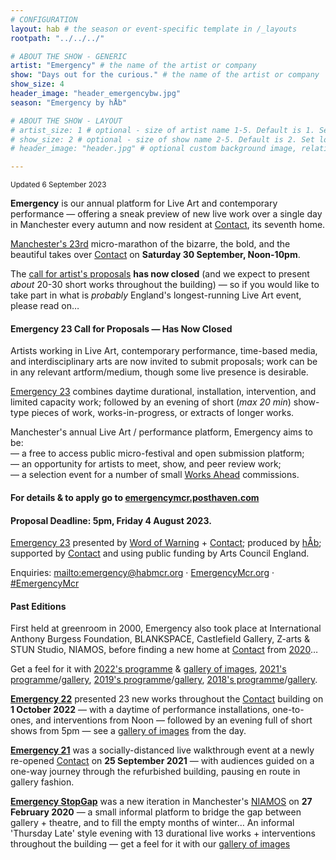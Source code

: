 ```yaml
---
# CONFIGURATION
layout: hab # the season or event-specific template in /_layouts
rootpath: "../../../"

# ABOUT THE SHOW - GENERIC
artist: "Emergency" # the name of the artist or company
show: "Days out for the curious." # the name of the artist or company
show_size: 4
header_image: "header_emergencybw.jpg"   
season: "Emergency by hÅb" 

# ABOUT THE SHOW - LAYOUT
# artist_size: 1 # optional - size of artist name 1-5. Default is 1. Set longer names to lower values
# show_size: 2 # optional - size of show name 2-5. Default is 2. Set longer names to lower values
# header_image: "header.jpg" # optional custom background image, relative to current page

---
```

<small>Updated 6 September 2023</small>        
        
**Emergency** is our annual platform for Live Art and contemporary performance — offering a sneak preview of new live work over a single day in Manchester every autumn and now resident at <a href="https://contactmcr.com" target="_blank">Contact</a>, its seventh home.        
         
[Manchester's 23rd](/current/2023-emergency) micro-marathon of the bizarre, the bold, and the beautiful takes over <a href="https://contactmcr.com" target="_blank">Contact</a> on **Saturday 30 September, Noon-10pm**.        
         
The <a href="https://emergencymcr.posthaven.com/emergency-23-call-for-proposals" target="_blank">call for artist's proposals</a> **has now closed** (and we expect to present *about* 20-30 short works throughout the building) — so if you would like to take part in what is *probably* England's longest-running Live Art event, please read on…        
         
#### Emergency 23 Call for Proposals — Has Now Closed       
Artists working in Live Art, contemporary performance, time-based media, and interdisciplinary arts are now invited to submit proposals; work can be in any relevant artform/medium, though some live presence is desirable.        
        
[Emergency 23](/current/2023-emergency) combines daytime durational, installation, intervention, and limited capacity work; followed by an evening of short (*max 20 min*) show-type pieces of work, works-in-progress, or extracts of longer works.       
        
Manchester's annual Live Art / performance platform, Emergency aims to be:<br>— a free to access public micro-festival and open submission platform;<br>— an opportunity for artists to meet, show, and peer review work;<br>— a selection event for a number of small [Works Ahead](/hab/worksahead) commissions.        
        
#### For details & to apply go to <a href="https://emergencymcr.posthaven.com" target="_blank">emergencymcr.posthaven.com</a>         
#### Proposal Deadline: 5pm, Friday 4 August 2023.        
        
[Emergency 23](/current/2023-emergency) presented by [Word of Warning](/) + <a href="https://contactmcr.com" target="_blank">Contact</a>; produced by [hÅb](/hab); supported by <a href="https://contactmcr.com" target="_blank">Contact</a> and using public funding by Arts Council England.         
        
Enquiries: <mailto:emergency@habmcr.org> · <a href="http://emergencymcr.org" target="_blank">EmergencyMcr.org</a> · <a href="https://twitter.com/hashtag/EmergencyMcr" target="_blank">#EmergencyMcr</a>
        
#### Past Editions        
First held at greenroom in 2000, Emergency also took place at International Anthony Burgess Foundation, BLANKSPACE, Castlefield Gallery, Z-arts & STUN Studio, NIAMOS, before finding a new home at <a href="https://contactmcr.com" target="_blank">Contact</a> from [2020](/archive/2020-emergency)…         
         
Get a feel for it with [2022's programme](/archive/2022-emergency) & [gallery of images](/galleries/2022-emergency), [2021's programme](/archive/2021-emergency)/[gallery](/galleries/2021-emergency), [2019's programme](/archive/2019-emergency)/[gallery](/galleries/2019-emergency), [2018's programme](/archive/2018-emergency)/[gallery](/galleries/2018-emergency).         
         
**[Emergency 22](/archive/2022-emergency)** presented 23 new works throughout the <a href="https://contactmcr.com" target="_blank">Contact</a> building on **1 October 2022** — with a daytime of performance installations, one-to-ones, and interventions from Noon — followed by an evening full of short shows from 5pm — see a [gallery of images](/galleries/2022-emergency) from the day.        

**[Emergency 21](/archive/2021-emergency)** was a socially-distanced live walkthrough event at a newly re-opened <a href="https://contactmcr.com" target="_blank">Contact</a> on **25 September 2021** — with audiences guided on a one-way journey through the refurbished building, pausing en route in gallery fashion.        
        
**[Emergency StopGap](/archive/2020-emergencystopgap)** was a new iteration in Manchester's <a href="https://www.niamos.co.uk" target="_blank">NIAMOS</a> on **27 February 2020** — a small informal platform to bridge the gap between gallery + theatre, and to fill the empty months of winter… An informal 'Thursday Late' style evening with 13 durational live works + interventions throughout the building — get a feel for it with our [gallery of images](/galleries/2020-emergencystopgap)
